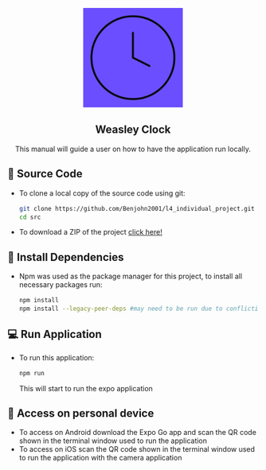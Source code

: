 <div align="center">
<p align="center">
    <img alt="Weasley Clock Icon" src="src/app/assets/icon-clock-v2.png" height="200px">
    <h2>Weasley Clock</h2>
</p>
<p align="center">
    This manual will guide a user on how to have the application run locally.
</p>
</div>

## :notebook_with_decorative_cover: Source Code

- To clone a local copy of the source code using git:
  ```sh
  git clone https://github.com/Benjohn2001/l4_individual_project.git
  cd src
  ```
- To download a ZIP of the project <a href="https://github.com/Benjohn2001/l4_individual_project/archive/refs/heads/main.zip"> click here! </a>

## :signal_strength: Install Dependencies

- Npm was used as the package manager for this project, to install all necessary packages run:
  ```sh
  npm install
  npm install --legacy-peer-deps #may need to be run due to conflicting dependencies
  ```

## :computer: Run Application

- To run this application:
  ```sh
  npm run
  ```
  This will start to run the expo application  

## :iphone: Access on personal device

- To access on Android download the Expo Go app and scan the QR code shown in the terminal window used to run the application
- To access on iOS scan the QR code shown in the terminal window used to run the application with the camera application


